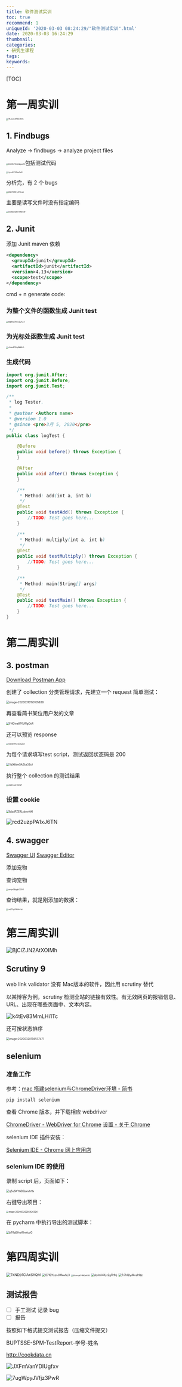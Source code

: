 ```yaml
---
title: 软件测试实训
toc: true
recommend: 1
uniqueId: '2020-03-03 08:24:29/"软件测试实训".html'
date: 2020-03-03 16:24:29
thumbnail:
categories:
- 研究生课程
tags:
keywords:
---
```


[TOC]

<!--more-->

# 第一周实训

<img src="https://i.loli.net/2020/03/03/7KJowvXPlOn4hfu.png" alt="7KJowvXPlOn4hfu" style="zoom:33%;" />



## 1. Findbugs 

Analyze -> findbugs -> analyze project files

<img src="https://i.loli.net/2020/03/05/ASDOUTkQ2dqsoZ3.png" alt="ASDOUTkQ2dqsoZ3" style="zoom:33%;" />包括测试代码



<img src="https://i.loli.net/2020/03/05/LjnvJKP3QiwSsXl.png" alt="LjnvJKP3QiwSsXl" style="zoom: 33%;" />

分析完，有 2 个 bugs

<img src="https://i.loli.net/2020/03/05/ZbD7CfKFydT3nuV.png" alt="ZbD7CfKFydT3nuV" style="zoom:33%;" />

主要是读写文件时没有指定编码

<img src="https://i.loli.net/2020/03/05/DdzRqVsAK7XN8SW.png" alt="DdzRqVsAK7XN8SW" style="zoom:33%;" />



## 2. Junit

添加 Junit maven 依赖

```xml
<dependency>
  <groupId>junit</groupId>
  <artifactId>junit</artifactId>
  <version>4.13</version>
  <scope>test</scope>
</dependency>
```

cmd + n    generate code:

### 为整个文件的函数生成 Junit test

<img src="https://i.loli.net/2020/03/05/MdiE8e7OKJQyFw4.png" alt="MdiE8e7OKJQyFw4" style="zoom:33%;" />

### 为光标处函数生成 Junit test

<img src="https://i.loli.net/2020/03/05/n2dw8TQIq6MKb7t.png" alt="n2dw8TQIq6MKb7t" style="zoom:33%;" />

### 生成代码

```java
import org.junit.After;
import org.junit.Before;
import org.junit.Test;

/**
 * log Tester.
 *
 * @author <Authors name>
 * @version 1.0
 * @since <pre>3月 5, 2020</pre>
 */
public class logTest {

    @Before
    public void before() throws Exception {
    }

    @After
    public void after() throws Exception {
    }

    /**
     * Method: add(int a, int b)
     */
    @Test
    public void testAdd() throws Exception {
        //TODO: Test goes here... 
    }

    /**
     * Method: multiply(int a, int b)
     */
    @Test
    public void testMultiply() throws Exception {
        //TODO: Test goes here... 
    }

    /**
     * Method: main(String[] args)
     */
    @Test
    public void testMain() throws Exception {
        //TODO: Test goes here... 
    }
} 
```



# 第二周实训

## 3. postman

[Download Postman App](https://www.postman.com/downloads/)

创建了 collection 分类管理请求，先建立一个 request 简单测试：

<img src="/Users/zhangronghui/Library/Application Support/typora-user-images/image-20200310153105838.png" alt="image-20200310153105838" style="zoom:50%;" />



再查看简书某位用户发的文章

<img src="https://i.loli.net/2020/03/10/FHDiva874JWgOsR.png" alt="FHDiva874JWgOsR" style="zoom:50%;" />



还可以预览 response

<img src="https://i.loli.net/2020/03/10/FblUWYH2I3o9wmE.png" alt="FblUWYH2I3o9wmE" style="zoom:33%;" />



为每个请求填写test script，测试返回状态码是 200

<img src="https://i.loli.net/2020/03/10/YdX6tmOAZkz3Scf.png" alt="YdX6tmOAZkz3Scf" style="zoom:50%;" />



执行整个 collection 的测试结果

<img src="https://i.loli.net/2020/03/10/xAlRrhusF7dI3kP.png" alt="xAlRrhusF7dI3kP" style="zoom:33%;" />



### 设置 cookie

<img src="https://i.loli.net/2020/04/19/MadPZERLybmrhKl.png" alt="MadPZERLybmrhKl" style="zoom:50%;" />



![rcd2uzpPA1xJ6TN](https://i.loli.net/2020/04/19/rcd2uzpPA1xJ6TN.png)

## 4. swagger

[Swagger UI](http://petstore.swagger.io/)
[Swagger Editor](http://editor.swagger.io/)

添加宠物



查询宠物

<img src="https://i.loli.net/2020/03/10/mi4prGBqghCD5Y1.png" alt="mi4prGBqghCD5Y1" style="zoom: 33%;" />

查询结果，就是刚添加的数据：

<img src="https://i.loli.net/2020/03/10/mdTPyU1iNIhrHzt.png" alt="mdTPyU1iNIhrHzt" style="zoom:33%;" />



# 第三周实训



![BjCiZJN2AtXOIMh](https://i.loli.net/2020/03/20/BjCiZJN2AtXOIMh.png)

## Scrutiny 9

web link validator 没有 Mac版本的软件，因此用 scrutiny 替代

以某博客为例，scrutiny 检测全站的链接有效性。有无效网页的报错信息、URL、出现在哪些页面中、文本内容。

![k4tEv83MmLHi1Tc](https://i.loli.net/2020/03/20/k4tEv83MmLHi1Tc.png)



还可按状态排序

<img src="/Users/zhangronghui/Library/Application Support/typora-user-images/image-20200320194537471.png" alt="image-20200320194537471" style="zoom:50%;" />



## selenium

### 准备工作

参考：[mac 搭建selenium与ChromeDriver环境 - 简书](https://www.jianshu.com/p/39716ea15d99)

```shell
pip install selenium
```



查看 Chrome 版本，并下载相应 webdriver

[ChromeDriver - WebDriver for Chrome](http://chromedriver.chromium.org/)
[设置 - 关于 Chrome](chrome://settings/help)



selenium IDE 插件安装：

[Selenium IDE - Chrome 网上应用店](https://chrome.google.com/webstore/detail/selenium-ide/mooikfkahbdckldjjndioackbalphokd)



### selenium IDE 的使用

录制 script 后，页面如下：

<img src="https://i.loli.net/2020/03/20/q5uSKYGDQaevhHx.png" alt="q5uSKYGDQaevhHx" style="zoom: 50%;" />

右键导出项目：

<img src="/Users/zhangronghui/Library/Application Support/typora-user-images/image-20200320205426324.png" alt="image-20200320205426324" style="zoom:40%;" />

在 pycharm 中执行导出的测试脚本：

<img src="https://i.loli.net/2020/03/20/b7fIaBHwWneluvG.png" alt="b7fIaBHwWneluvG" style="zoom:50%;" />







# 第四周实训

<img src="https://i.loli.net/2020/03/24/TkNDp1ClAxShQni.png" alt="TkNDp1ClAxShQni" style="zoom: 67%;" />





<img src="https://i.loli.net/2020/03/24/O71QYsznJWkwhL3.png" alt="O71QYsznJWkwhL3" style="zoom:50%;" />



<img src="https://i.loli.net/2020/03/24/XknmqslY4MEw89B.png" alt="XknmqslY4MEw89B" style="zoom:33%;" />





<img src="https://i.loli.net/2020/04/07/dcvhA4Kyr2gFHNj.png" alt="dcvhA4Kyr2gFHNj" style="zoom:50%;" />





<img src="https://i.loli.net/2020/04/14/Tr7hQIyiMvslHdz.png" alt="Tr7hQIyiMvslHdz" style="zoom:50%;" />







## 测试报告

- [ ] 手工测试 记录 bug
- [ ] 报告

按照如下格式提交测试报告（压缩文件提交）

BUPTSSE-SPM-TestReport-学号-姓名





http://cookdata.cn



![JXFmVanYDIUgfxv](https://i.loli.net/2020/05/12/JXFmVanYDIUgfxv.png)





![7ugWpyJVfjz3PwR](https://i.loli.net/2020/05/12/7ugWpyJVfjz3PwR.png)

